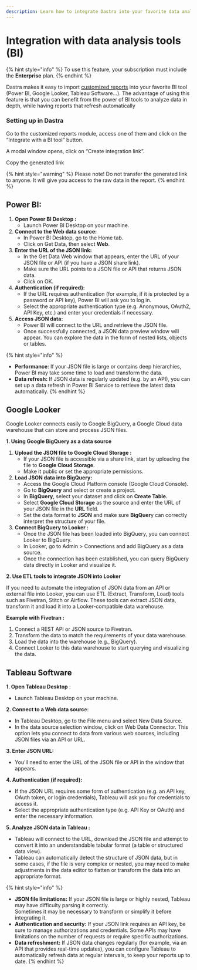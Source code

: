 ```yaml
---
description: Learn how to integrate Dastra into your favorite data analysis tool!
---
```


# Integration with data analysis tools (BI)

{% hint style="info" %}
To use this feature, your subscription must include the **Enterprise** plan.
{% endhint %}

Dastra makes it easy to import [customized reports](./) into your favorite BI tool (Power BI, Google Looker, Tableau Software...). The advantage of using this feature is that you can benefit from the power of BI tools to analyze data in depth, while having reports that refresh automatically

### Setting up in Dastra

Go to the customized reports module, access one of them and click on the “Integrate with a BI tool” button.&#x20;

A modal window opens, click on “Create integration link”.&#x20;

Copy the generated link&#x20;

{% hint style="warning" %}
Please note! Do not transfer the generated link to anyone. It will give you access to the raw data in the report.
{% endhint %}



## Power BI:

1. **Open Power BI Desktop :**
   * Launch Power BI Desktop on your machine.
2. **Connect to the Web data source:**
   * In Power BI Desktop, go to the Home tab.
   * Click on Get Data, then select **Web**.
3. **Enter the URL of the JSON link:**
   * In the Get Data Web window that appears, enter the URL of your JSON file or API (if you have a JSON share link).
   * Make sure the URL points to a JSON file or API that returns JSON data.
   * Click on OK.
4. **Authentication (if required):**
   * If the URL requires authentication (for example, if it is protected by a password or API key), Power BI will ask you to log in.
   * Select the appropriate authentication type (e.g. Anonymous, OAuth2, API Key, etc.) and enter your credentials if necessary.
5. **Access JSON data:**
   * Power BI will connect to the URL and retrieve the JSON file.
   * Once successfully connected, a JSON data preview window will appear. You can explore the data in the form of nested lists, objects or tables.

{% hint style="info" %}
* **Performance**: If your JSON file is large or contains deep hierarchies, Power BI may take some time to load and transform the data.
* **Data refresh:** If JSON data is regularly updated (e.g. by an API), you can set up a data refresh in Power BI Service to retrieve the latest data automatically.
{% endhint %}



## Google Looker <a href="#google-looker" id="google-looker"></a>

Google Looker connects easily to Google BigQuery, a Google Cloud data warehouse that can store and process JSON files.

**1. Using Google BigQuery as a data source**

1. **Upload the JSON file to Google Cloud Storage :**
   * If your JSON file is accessible via a share link, start by uploading the file to **Google Cloud Storage**.
   * Make it public or set the appropriate permissions.
2. **Load JSON data into BigQuery:**
   * Access the Google Cloud Platform console (Google Cloud Console).
   * Go to **BigQuery** and select or create a project.
   * In **BigQuery**, select your dataset and click on **Create Table.**
   * Select **Google Cloud Storage** as the source and enter the URL of your JSON file in the **URL** field.
   * Set the data format to **JSON** and make sure **BigQuer**y can correctly interpret the structure of your file.
3. **Connect BigQuery to Looker :**
   * Once the JSON file has been loaded into BigQuery, you can connect Looker to BigQuery.
   * In Looker, go to Admin > Connections and add BigQuery as a data source.
   * Once the connection has been established, you can query BigQuery data directly in Looker and visualize it.

**2. Use ETL tools to integrate JSON into Looker**

If you need to automate the integration of JSON data from an API or external file into Looker, you can use ETL (Extract, Transform, Load) tools such as Fivetran, Stitch or Airflow. These tools can extract JSON data, transform it and load it into a Looker-compatible data warehouse.

**Example with Fivetran :**

1. Connect a REST API or JSON source to Fivetran.
2. Transform the data to match the requirements of your data warehouse.
3. Load the data into the warehouse (e.g., BigQuery).
4. Connect Looker to this data warehouse to start querying and visualizing the data.



## Tableau Software <a href="#tableau-software" id="tableau-software"></a>

**1. Open Tableau Desktop** :

* Launch Tableau Desktop on your machine.

**2. Connect to a Web data sourc**e:

* In Tableau Desktop, go to the File menu and select New Data Source.
* In the data source selection window, click on Web Data Connector. This option lets you connect to data from various web sources, including JSON files via an API or URL.

**3. Enter JSON URL:**

* You'll need to enter the URL of the JSON file or API in the window that appears.

**4. Authentication (if required):**

* If the JSON URL requires some form of authentication (e.g. an API key, OAuth token, or login credentials), Tableau will ask you for credentials to access it.
* Select the appropriate authentication type (e.g. API Key or OAuth) and enter the necessary information.

**5. Analyze JSON data in Tableau :**

* Tableau will connect to the URL, download the JSON file and attempt to convert it into an understandable tabular format (a table or structured data view).
* Tableau can automatically detect the structure of JSON data, but in some cases, if the file is very complex or nested, you may need to make adjustments in the data editor to flatten or transform the data into an appropriate format.

{% hint style="info" %}
* **JSON file limitations:** If your JSON file is large or highly nested, Tableau may have difficulty parsing it correctly.\
  Sometimes it may be necessary to transform or simplify it before integrating it.
* **Authentication and security:** If your JSON link requires an API key, be sure to manage authorizations and credentials. Some APIs may have limitations on the number of requests or require specific authorizations.
* **Data refreshment:** If JSON data changes regularly (for example, via an API that provides real-time updates), you can configure Tableau to automatically refresh data at regular intervals, to keep your reports up to date.
{% endhint %}
